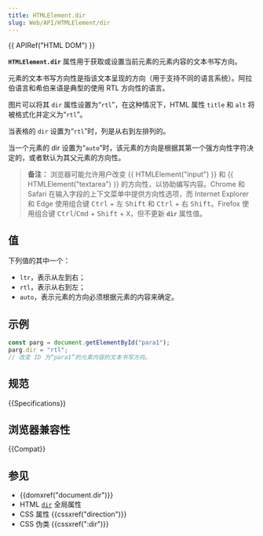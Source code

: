 ```yaml
---
title: HTMLElement.dir
slug: Web/API/HTMLElement/dir
---
```


{{ APIRef("HTML DOM") }}

**`HTMLElement.dir`** 属性用于获取或设置当前元素的元素内容的文本书写方向。

元素的文本书写方向性是指该文本呈现的方向（用于支持不同的语言系统）。阿拉伯语言和希伯来语是典型的使用 RTL 方向性的语言。

图片可以将其 `dir` 属性设置为“`rtl`”，在这种情况下，HTML 属性 `title` 和 `alt` 将被格式化并定义为“`rtl`”。

当表格的 `dir` 设置为“`rtl`”时，列是从右到左排列的。

当一个元素的 dir 设置为“`auto`”时，该元素的方向是根据其第一个强方向性字符决定的，或者默认为其父元素的方向性。

> **备注：** 浏览器可能允许用户改变 {{ HTMLElement("input") }} 和 {{ HTMLElement("textarea") }} 的方向性，以协助编写内容。Chrome 和 Safari 在输入字段的上下文菜单中提供方向性选项，而 Internet Explorer 和 Edge 使用组合键 <kbd>Ctrl</kbd> + 左 <kbd>Shift</kbd> 和 <kbd>Ctrl</kbd> + 右 <kbd>Shift</kbd>。Firefox 使用组合键 <kbd>Ctrl</kbd>/<kbd>Cmd</kbd> + <kbd>Shift</kbd> + <kbd>X</kbd>，但不更新 **`dir`** 属性值。

## 值

下列值的其中一个：

- `ltr`，表示从左到右；
- `rtl`，表示从右到左；
- `auto`，表示元素的方向必须根据元素的内容来确定。

## 示例

```js
const parg = document.getElementById("para1");
parg.dir = "rtl";
// 改变 ID 为“para1”的元素内容的文本书写方向。
```

## 规范

{{Specifications}}

## 浏览器兼容性

{{Compat}}

## 参见

- {{domxref("document.dir")}}
- HTML [`dir`](/zh-CN/docs/Web/HTML/Global_attributes/dir) 全局属性
- CSS 属性 {{cssxref("direction")}}
- CSS 伪类 {{cssxref(":dir")}}
